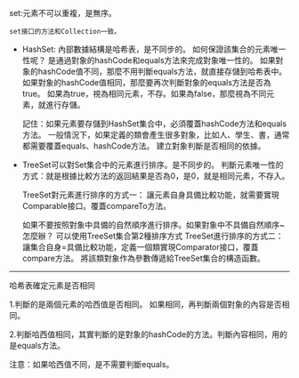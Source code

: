 set:元素不可以重複，是無序。

    set接口的方法和Collection一致。
- HashSet: 內部數據結構是哈希表，是不同步的。
    如何保證該集合的元素唯一性呢？
    是通過對象的hashCode和equals方法來完成對象唯一性的。
    如果對象的hashCode值不同，那麼不用判斷equals方法，就直接存儲到哈希表中。
    如果對象的hashCode值相同，那麼要再次判斷對象的equals方法是否為true。
    如果為true，視為相同元素，不存。如果為false，那麼視為不同元素，就進行存儲。
    
    記住：如果元素要存儲到HashSet集合中，必須覆蓋hashCode方法和equals方法。
    一般情況下，如果定義的類會產生很多對象，比如人、學生、書，通常都需要覆蓋equals、hashCode方法。
    建立對象判斷是否相同的依據。
    
    
    
- TreeSet可以對Set集合中的元素進行排序。是不同步的。
    判斷元素唯一性的方式：就是根據比較方法的返回結果是否為0，是0，就是相同元素，不存入。
    
    TreeSet對元素進行排序的方式一：
    讓元素自身具備比較功能，就需要實現Comparable接口。覆蓋compareTo方法。
    
    如果不要按照對象中具備的自然順序進行排序。如果對象中不具備自然順序~怎麼辦？
    可以使用TreeSet集合第2種排序方式
    TreeSet進行排序的方式二：
    讓集合自身=具備比較功能，定義一個類實現Comparator接口，覆蓋compare方法。
    將該類對象作為參數傳遞給TreeSet集合的構造函數。



---
哈希表確定元素是否相同

1.判斷的是兩個元素的哈西值是否相同。
如果相同，再判斷兩個對象的內容是否相同。

2.判斷哈西值相同，其實判斷的是對象的hashCode的方法。判斷內容相同，用的是equals方法。

注意：如果哈西值不同，是不需要判斷equals。